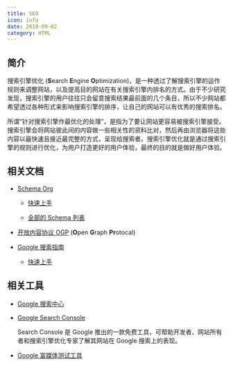 ```yaml
---
title: SEO
icon: info
date: 2019-09-02
category: HTML
---
```


## 简介

搜索引擎优化 (**S**earch **E**ngine **O**ptimization)，是一种透过了解搜索引擎的运作规则来调整网站，以及提高目的网站在有关搜索引擎内排名的方式。由于不少研究发现，搜索引擎的用户往往只会留意搜索结果最前面的几个条目，所以不少网站都希望透过各种形式来影响搜索引擎的排序，让自己的网站可以有优秀的搜索排名。

所谓“针对搜索引擎作最优化的处理”，是指为了要让网站更容易被搜索引擎接受。搜索引擎会将网站彼此间的内容做一些相关性的资料比对，然后再由浏览器将这些内容以最快速且接近最完整的方式，呈现给搜索者。搜索引擎优化就是通过搜索引擎的规则进行优化，为用户打造更好的用户体验，最终的目的就是做好用户体验。

## 相关文档

- [Schema Org](https://schema.org/)

  - [快速上手](https://schema.org/docs/gs.html)

  - [全部的 Schema 列表](https://schema.org/docs/full.html)

- [开放内容协议 OGP](https://ogp.me/) (**O**pen **G**raph **Pr**otocal)

- [Google 搜索指南](https://developers.google.com/search/docs/)

  - [快速上手](https://developers.google.com/search/docs/guides/get-started)

## 相关工具

- [Google 搜索中心](https://developers.google.com/search)

- [Google Search Console](https://search.google.com/search-console/)

  Search Console 是 Google 推出的一款免费工具，可帮助开发者、网站所有者和搜索引擎优化专家了解其网站在 Google 搜索上的表现。

- [Google 富媒体测试工具](https://search.google.com/test/rich-results)
